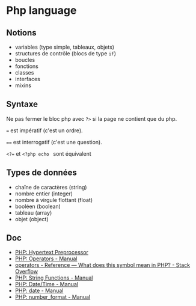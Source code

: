 # Php language

## Notions

- variables (type simple, tableaux, objets)
- structures de contrôle (blocs de type `if`)
- boucles
- fonctions
- classes
- interfaces
- mixins

## Syntaxe

Ne pas fermer le bloc php avec `?>` si la page ne contient que du php.

`=` est impératif (c'est un ordre).

`==` est interrogatif (c'est une question).

`<?=` et `<?php echo ` sont équivalent

## Types de données

- chaîne de caractères (string)
- nombre entier (integer)
- nombre à virgule flottant (float)
- booléen (boolean)
- tableau (array)
- objet (object)

## Doc

- [PHP: Hypertext Preprocessor](https://secure.php.net/)
- [PHP: Operators - Manual](https://secure.php.net/manual/en/language.operators.php)
- [operators - Reference — What does this symbol mean in PHP? - Stack Overflow](https://stackoverflow.com/questions/3737139/reference-what-does-this-symbol-mean-in-php?rq=1)
- [PHP: String Functions - Manual](https://secure.php.net/manual/en/ref.strings.php)
- [PHP: Date/Time - Manual](https://secure.php.net/manual/en/book.datetime.php)
- [PHP: date - Manual](http://php.net/manual/en/function.date.php)
- [PHP: number_format - Manual](http://php.net/manual/en/function.number-format.php)
